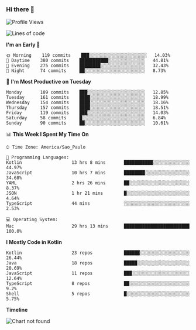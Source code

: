 ### Hi there 👋

<!--
**fernandonogueira/fernandonogueira** is a ✨ _special_ ✨ repository because its `README.md` (this file) appears on your GitHub profile.

Here are some ideas to get you started:

- 🔭 I’m currently working on ...
- 🌱 I’m currently learning ...
- 👯 I’m looking to collaborate on ...
- 🤔 I’m looking for help with ...
- 💬 Ask me about ...
- 📫 How to reach me: ...
- 😄 Pronouns: ...
- ⚡ Fun fact: ...
-->

<!--START_SECTION:waka-->
![Profile Views](http://img.shields.io/badge/Profile%20Views-180-blue)

![Lines of code](https://img.shields.io/badge/From%20Hello%20World%20I%27ve%20Written-5.0%20million%20lines%20of%20code-blue)

**I'm an Early 🐤** 

```text
🌞 Morning    119 commits    ███░░░░░░░░░░░░░░░░░░░░░░   14.03% 
🌆 Daytime    380 commits    ███████████░░░░░░░░░░░░░░   44.81% 
🌃 Evening    275 commits    ████████░░░░░░░░░░░░░░░░░   32.43% 
🌙 Night      74 commits     ██░░░░░░░░░░░░░░░░░░░░░░░   8.73%

```
📅 **I'm Most Productive on Tuesday** 

```text
Monday       109 commits    ███░░░░░░░░░░░░░░░░░░░░░░   12.85% 
Tuesday      161 commits    ████░░░░░░░░░░░░░░░░░░░░░   18.99% 
Wednesday    154 commits    ████░░░░░░░░░░░░░░░░░░░░░   18.16% 
Thursday     157 commits    ████░░░░░░░░░░░░░░░░░░░░░   18.51% 
Friday       119 commits    ███░░░░░░░░░░░░░░░░░░░░░░   14.03% 
Saturday     58 commits     █░░░░░░░░░░░░░░░░░░░░░░░░   6.84% 
Sunday       90 commits     ██░░░░░░░░░░░░░░░░░░░░░░░   10.61%

```


📊 **This Week I Spent My Time On** 

```text
⌚︎ Time Zone: America/Sao_Paulo

💬 Programming Languages: 
Kotlin                   13 hrs 8 mins       ███████████░░░░░░░░░░░░░░   44.97% 
JavaScript               10 hrs 7 mins       ████████░░░░░░░░░░░░░░░░░   34.68% 
YAML                     2 hrs 26 mins       ██░░░░░░░░░░░░░░░░░░░░░░░   8.37% 
JSON                     1 hr 21 mins        █░░░░░░░░░░░░░░░░░░░░░░░░   4.64% 
TypeScript               44 mins             ░░░░░░░░░░░░░░░░░░░░░░░░░   2.53%

💻 Operating System: 
Mac                      29 hrs 13 mins      █████████████████████████   100.0%

```

**I Mostly Code in Kotlin** 

```text
Kotlin                   23 repos            ██████░░░░░░░░░░░░░░░░░░░   26.44% 
Java                     18 repos            █████░░░░░░░░░░░░░░░░░░░░   20.69% 
JavaScript               11 repos            ███░░░░░░░░░░░░░░░░░░░░░░   12.64% 
TypeScript               8 repos             ██░░░░░░░░░░░░░░░░░░░░░░░   9.2% 
Shell                    5 repos             █░░░░░░░░░░░░░░░░░░░░░░░░   5.75%

```


**Timeline**

![Chart not found](https://github.com/fernandonogueira/fernandonogueira/blob/master/charts/bar_graph.png) 


<!--END_SECTION:waka-->
